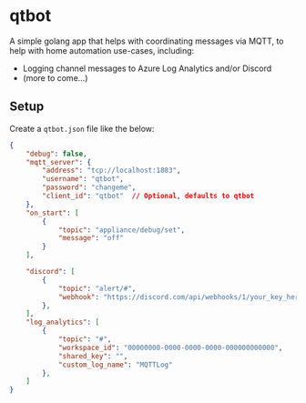# qtbot

A simple golang app that helps with coordinating messages via MQTT, to help with home automation use-cases, including:

  * Logging channel messages to Azure Log Analytics and/or Discord
  * (more to come...)

## Setup

Create a `qtbot.json` file like the below:

```json
{
    "debug": false,
    "mqtt_server": {
        "address": "tcp://localhost:1883",
        "username": "qtbot",
        "password": "changeme",
        "client_id": "qtbot"  // Optional, defaults to qtbot
    },
    "on_start": [
        {
            "topic": "appliance/debug/set",
            "message": "off"
        }
    ],

    "discord": [
        {
            "topic": "alert/#",
            "webhook": "https://discord.com/api/webhooks/1/your_key_here"
        },
    ],
    "log_analytics": [
        {
            "topic": "#",
            "workspace_id": "00000000-0000-0000-0000-000000000000",
            "shared_key": "",
            "custom_log_name": "MQTTLog"
        },
    ]
}
```

